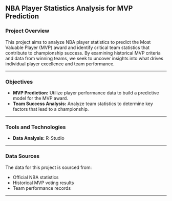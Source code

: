 ## NBA Player Statistics Analysis for MVP Prediction

### Project Overview
This project aims to analyze NBA player statistics to predict the Most Valuable Player (MVP) award and identify critical team statistics that contribute to championship success. By examining historical MVP criteria and data from winning teams, we seek to uncover insights into what drives individual player excellence and team performance.

---

### Objectives
- **MVP Prediction:** Utilize player performance data to build a predictive model for the MVP award.
- **Team Success Analysis:** Analyze team statistics to determine key factors that lead to a championship.

---

### Tools and Technologies
- **Data Analysis:** R-Studio


---

### Data Sources
The data for this project is sourced from:
- Official NBA statistics
- Historical MVP voting results
- Team performance records

---
